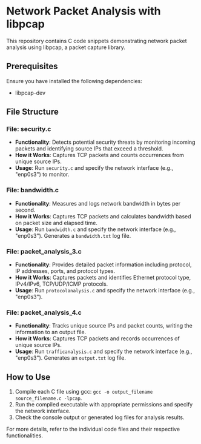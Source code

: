 # Network Packet Analysis with libpcap

This repository contains C code snippets demonstrating network packet analysis using libpcap, a packet capture library.

## Prerequisites

Ensure you have installed the following dependencies:

- libpcap-dev

## File Structure

### File: security.c
- **Functionality**: Detects potential security threats by monitoring incoming packets and identifying source IPs that exceed a threshold.
- **How it Works**: Captures TCP packets and counts occurrences from unique source IPs.
- **Usage**: Run `security.c` and specify the network interface (e.g., "enp0s3") to monitor.

### File: bandwidth.c
- **Functionality**: Measures and logs network bandwidth in bytes per second.
- **How it Works**: Captures TCP packets and calculates bandwidth based on packet size and elapsed time.
- **Usage**: Run `bandwidth.c` and specify the network interface (e.g., "enp0s3"). Generates a `bandwidth.txt` log file.

### File: packet_analysis_3.c
- **Functionality**: Provides detailed packet information including protocol, IP addresses, ports, and protocol types.
- **How it Works**: Captures packets and identifies Ethernet protocol type, IPv4/IPv6, TCP/UDP/ICMP protocols.
- **Usage**: Run `protocolanalysis.c` and specify the network interface (e.g., "enp0s3").

### File: packet_analysis_4.c
- **Functionality**: Tracks unique source IPs and packet counts, writing the information to an output file.
- **How it Works**: Captures TCP packets and records occurrences of unique source IPs.
- **Usage**: Run `trafficanalysis.c` and specify the network interface (e.g., "enp0s3"). Generates an `output.txt` log file.

## How to Use

1. Compile each C file using gcc: `gcc -o output_filename source_filename.c -lpcap`.
2. Run the compiled executable with appropriate permissions and specify the network interface.
3. Check the console output or generated log files for analysis results.

For more details, refer to the individual code files and their respective functionalities.
